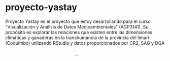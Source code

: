 # proyecto-yastay
Proyecto Yastay es el proyecto que estoy desarrollando para el curso "Visualización y Análisis de Datos Medioambientales" (AGP3141). Su propósito es explorar las relaciones que existen entre las dimensiones climáticas y ganaderas en la transhumancia de la provincia del limari (Coquimbo) utilizando RStudio y datos proporcionados por CR2, SAG y DGA

⠀⠀⠀⠀⠀⠀⠀⠀⠀⠀⠀⠀⠀⠀⠀⠀⠀⠀⠀⠀⠀⢀⡀⠀⠀⠀
